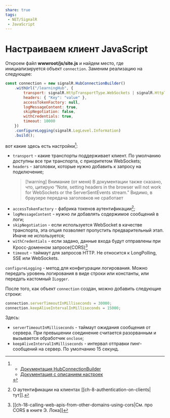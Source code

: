 ```yaml
---
share: true
tags:
 - NET/SignalR
 - JavaScript
---
```

# Настраиваем клиент JavaScript
Откроем файл **wwwroot/js/site.js** и найдем место, где инициализируется объект `connection`. Заменим реализацию на следующее:
```js
const connection = new signalR.HubConnectionBuilder()
	.withUrl("/learningHub", {
		transport: signalR.HttpTransportType.WebSockets | signalR.HttpTransportType.LongPolling,
		headers: { "Key": "value" },
		accessTokenFactory: null,
		logMessageContent: true,
		skipNegotiation: false,
		withCredentials: true,
		timeout: 10000
	})
	.configureLogging(signalR.LogLevel.Information)
	.build();
```
вот какие здесь есть настройки[^1]:
- `transport` - какие транспорты поддерживает клиент. По умолчанию доступны все три транспорта, с приоритетом WebSockets;
- `headers` - заголовки, которые нужно добавить к запросу на подключение;
	> [!warning] Внимание (от меня)
	> В документации также сказано, что, цитирую “Note, setting headers in the browser will not work for WebSockets or the ServerSentEvents stream.” Видимо, в браузере передача заголовков не сработает
- `accessTokenFactory` - фабрика токенов аутентификации[^2];
- `logMessageContent` - нужно ли добавлять содержимое сообщений в логи;
- `skipNegotiation` - если используется WebSocket в качестве транспорта, эта опция позволяет пропустить предварительный этап. Иначе не используется;
- `withCredentials` - если задано, данные входа будут отправлены при Кросс-доменном запросе(CORS)[^3]
- `timeout` - таймаут для запросов HTTP. Не относится к LongPolling, SSE или WebSockets.

`configureLogging` - метод для конфигурации логирования. Можно передать уровень логирования в виде строки или константы, или передать кастомный `ILogger`.

После того, как объект `connection` создан, можно добавить следующие строки:
```js
connection.serverTimeoutInMilliseconds = 30000;
connection.keepAliveIntervalInMilliseconds = 15000;
```
Здесь:
- `serverTimeoutInMilliseconds` - таймаут ожидания сообщения от сервера. При превышении соединение считается разорванным и вызывается обработчик `onclose`;
- `keepAliveIntervalInMilliseconds` - интервал отправки пинг-сообщений на сервер. По умолчанию 15 секунд.

[^1]: - [Документация HubConnectionBuilder](https://learn.microsoft.com/en-us/javascript/api/@microsoft/signalr/hubconnectionbuilder?view=signalr-js-latest)
	- [Документация с описанием настроек](https://learn.microsoft.com/en-us/javascript/api/@microsoft/signalr/ihttpconnectionoptions?view=signalr-js-latest)

[^2]:О аутентификации на клиентах [[ch-8-authentication-on-clients|тут]].
[^3]:[[ch-18-calling-web-apis-from-other-domains-using-cors|См. про CORS в книге Э. Лока]]